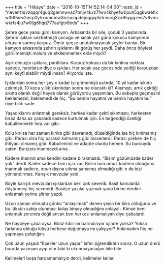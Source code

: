 +++
title = "Hikaye"
date = "2016-10-15T14:52:14-04:00"
nostr_id = "nevent1qvzqqqr4guq3gamnwvaz7tmjv4kxz7fwv4khyefw0puh5qgkwaehxw309aex2mrp0yhxummnw3ezucnpdejqqgxphdrmarg3zx65ygqzed7v6vnuwkrfs4ju7w0ljg6hqrj777aufgtn6xds"
+++

Şehre gece yarısı girdi kamyon. Arkasında bir aile, çocuk 3 yaşlarında. Şehrin ışıkları cezbetmişti çocuğu ve sıcak yaz günü kokusu kamyonun arkasını sarmış karpuz. Ömür geçse unutulmayacak şeyler bunlar. Bir kamyon arkasında şehrin ışıklarını ilk görüş her şeydi. Daha önce böylesi görülmemişti malum ve etkilenmemek elde miydi?

Aşık olmuştu ışıklara, parıltılara. Karpuz kokusu da bir kırılma noktası sadece, hatırlatsın diye o ışıkları. Her sıcak yaz gecesinde yediği karpuzdan aynı keyfi alabilir miydi insan? Alıyordu işte.

Işıklardan sonra her şey o kadar iyi gitmemişti aslında, 10 yıl kadar sıkıntı çekmişti. 10 koca yıllık sıkıntıdan sonra ne olacaktı ki? Alışmıştı, artık çektiği sıkıntı olarak değil hayatı olarak görüyordu yaşantıları. Bu sebeple geçmesini beklemezdi, beklemedi de hiç.
“Bu benim hayatım ve benim hayatım bu” diye bildi sade.

Yaşadıklarını anlatmak gereksiz, herkes kadar çekti sıkıntısını, herkesten biraz daha az çabaladı sadece kurtulmak için. En beğendiği özelliği kabullenmekti hep var gibi.

Kolu kırılsa her zaman kırıktı gibi davranırdı, düzeldiğinde ise hiç kırılmamış gibi. Parası olsa hiç parasız kalmamış gibi hissederdi. Parası yokken de hiç ihtiyacı olmamış gibi. Kabullenirdi ve adapte olurdu hemen. Su burcuydu zaten. Burçlara inanmazdı ama.

Kadere inanırdı ama kendini kadere bırakmazdı. “Bizim gözümüzde kader yok” derdi. Kader sadece tanrı için var. Bizim borcumuz kaderin olduğuna inanmak sadece, onun dışına çıkma şansımız olmadığı gibi o da bizi yönlendirmez. Karışık mevzular yani.

Böyle karışık mevzuları ışıklardan beri çok severdi. Basit konularda düşünmeyi hiç sevmedi. Basitçe yazılar yazmak yada birine derdini anlatmak yerine şiirler yazdı.

Uzun zaman olmuştu çünkü “anlaşılmak” denen şeyin bir lüks olduğunu ve bu lüksün sahip olunması kolay birşey olmadığını anlayalı. Kimse beni anlamak zorunda değil ancak ben herkesi anlamalıyım diye çabalardı.

Ne haybeye çaba oysa. Biraz kibir mi barındırıyor içinde yoksa? Yoksa farkında olduğu lüksü herkese dağıtmaya mı çalışıyor? Anlamadım hiç ne yapmaya çalıştığını.

Çok uzun yaşadı “Eşekler uzun yaşar” lafını öğrendikten sonra. O uzun ömrü burada yazmam ayıp olur tabi ki okunmayacağını bile bile.

Kelimeleri boşa harcamamalıyız derdi, kelimeler keller.
